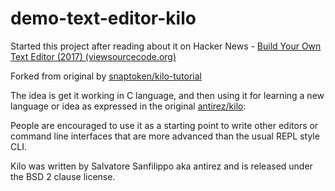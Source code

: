 # demo-text-editor-kilo

Started this project after reading about it on Hacker News - [Build Your Own Text Editor (2017) (viewsourcecode.org)](https://news.ycombinator.com/item?id=33581856)

Forked from original by [snaptoken/kilo-tutorial](https://github.com/snaptoken/kilo-tutorial)

The idea is get it working in C language, and then using it for learning a new language or idea as expressed in the original [antirez/kilo](https://github.com/antirez/kilo):

People are encouraged to use it as a starting point to write other editors or command line interfaces that are more advanced than the usual REPL style CLI.

Kilo was written by Salvatore Sanfilippo aka antirez and is released under the BSD 2 clause license.
